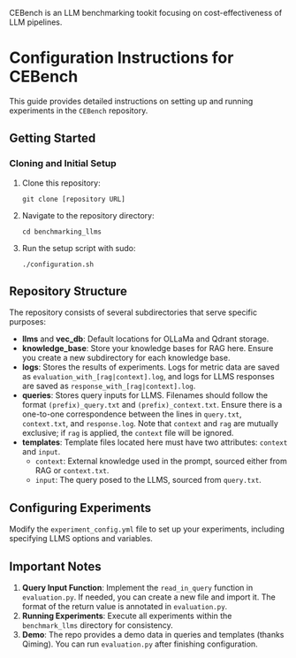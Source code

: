 
CEBench is an LLM benchmarking tookit focusing on cost-effectiveness of LLM pipelines.

# Configuration Instructions for CEBench

This guide provides detailed instructions on setting up and running experiments in the `CEBench` repository.

## Getting Started

### Cloning and Initial Setup

1. Clone this repository:
   ```
   git clone [repository URL]
   ```
2. Navigate to the repository directory:
   ```
   cd benchmarking_llms
   ```
3. Run the setup script with sudo:
   ```
   ./configuration.sh
   ```

## Repository Structure

The repository consists of several subdirectories that serve specific purposes:

- **llms** and **vec_db**: Default locations for OLLaMa and Qdrant storage.
- **knowledge_base**: Store your knowledge bases for RAG here. Ensure you create a new subdirectory for each knowledge base.
- **logs**: Stores the results of experiments. Logs for metric data are saved as `evaluation_with_[rag|context].log`, and logs for LLMS responses are saved as `response_with_[rag|context].log`.
- **queries**: Stores query inputs for LLMS. Filenames should follow the format `(prefix)_query.txt` and `(prefix)_context.txt`. Ensure there is a one-to-one correspondence between the lines in `query.txt`, `context.txt`, and `response.log`. Note that `context` and `rag` are mutually exclusive; if `rag` is applied, the `context` file will be ignored.
- **templates**: Template files located here must have two attributes: `context` and `input`.
  - `context`: External knowledge used in the prompt, sourced either from RAG or `context.txt`.
  - `input`: The query posed to the LLMS, sourced from `query.txt`.

## Configuring Experiments

Modify the `experiment_config.yml` file to set up your experiments, including specifying LLMS options and variables.

## Important Notes

1. **Query Input Function**: Implement the `read_in_query` function in `evaluation.py`. If needed, you can create a new file and import it. The format of the return value is annotated in `evaluation.py`.
2. **Running Experiments**: Execute all experiments within the `benchmark_llms` directory for consistency.
3. **Demo**: The repo provides a demo data in queries and templates (thanks Qiming). You can run `evaluation.py` after finishing configuration.
